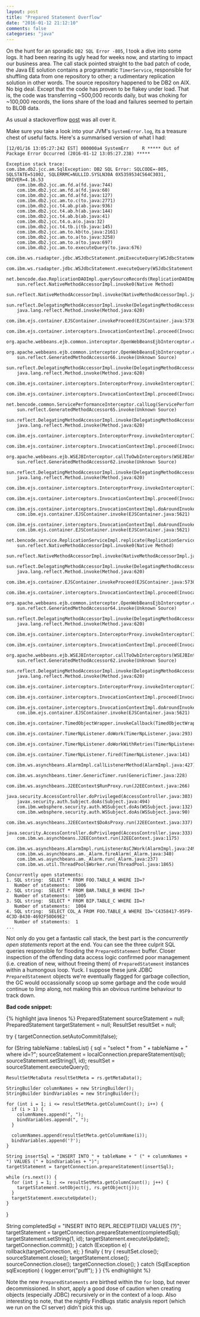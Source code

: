 ```yaml
---
layout: post
title: "Prepared Statement Overflow"
date: "2016-01-12 21:12:10"
comments: false
categories: "java"
---
```


On the hunt for an sporadic `DB2 SQL Error -805`, I took a dive into some logs. It had been rearing its ugly head for weeks now, and starting to impact our business area. The call stack pointed straight to the bad patch of code, the Java EE solution contains a programmatic `TimerService`, responsible for shuffling data from one repository to other; a rudimentary replication solution in other words. The source repository happened to be DB2 on AIX. No big deal. Except that the code has proven to be flakey under load. That is, the code was transferring ~500,000 records daily, but was choking for ~100,000 records, the lions share of the load and failures seemed to pertain to BLOB data.

As usual a stackoverflow [post](http://stackoverflow.com/questions/21526209/db2-sqlcode-805-sqlstate-51002-sqlerrmc-nullid-syslh203-0x5359534c564c3031) was all over it.

Make sure you take a look into your JVM's `SystemError.log`, its a treasure chest of useful facts. Here's a summarised version of what I had:


    [12/01/16 13:05:27:242 EST] 000000a4 SystemErr     R ***** Out of Package Error Occurred (2016-01-12 13:05:27.238) *****
    
    Exception stack trace:
    com.ibm.db2.jcc.am.SqlException: DB2 SQL Error: SQLCODE=-805, SQLSTATE=51002, SQLERRMC=NULLID.SYSLN30A 0X5359534C564C3031, DRIVER=4.16.53
        com.ibm.db2.jcc.am.fd.a(fd.java:744)
        com.ibm.db2.jcc.am.fd.a(fd.java:60)
        com.ibm.db2.jcc.am.fd.a(fd.java:127)
        com.ibm.db2.jcc.am.to.c(to.java:2771)
        com.ibm.db2.jcc.t4.ab.p(ab.java:936)
        com.ibm.db2.jcc.t4.ab.h(ab.java:144)
        com.ibm.db2.jcc.t4.ab.b(ab.java:41)
        com.ibm.db2.jcc.t4.o.a(o.java:32)
        com.ibm.db2.jcc.t4.tb.i(tb.java:145)
        com.ibm.db2.jcc.am.to.kb(to.java:2161)
        com.ibm.db2.jcc.am.to.a(to.java:3258)
        com.ibm.db2.jcc.am.to.a(to.java:697)
        com.ibm.db2.jcc.am.to.executeQuery(to.java:676)
        com.ibm.ws.rsadapter.jdbc.WSJdbcStatement.pmiExecuteQuery(WSJdbcStatement.java:1728)
        com.ibm.ws.rsadapter.jdbc.WSJdbcStatement.executeQuery(WSJdbcStatement.java:1019)
        net.bencode.dao.ReplicationDAOImpl.querySourceRecords(ReplicationDAOImpl.java:625)
        sun.reflect.NativeMethodAccessorImpl.invoke0(Native Method)
        sun.reflect.NativeMethodAccessorImpl.invoke(NativeMethodAccessorImpl.java:95)
        sun.reflect.DelegatingMethodAccessorImpl.invoke(DelegatingMethodAccessorImpl.java:56)
        java.lang.reflect.Method.invoke(Method.java:620)
        com.ibm.ejs.container.EJSContainer.invokeProceed(EJSContainer.java:5730)
        com.ibm.ejs.container.interceptors.InvocationContextImpl.proceed(InvocationContextImpl.java:568)
        org.apache.webbeans.ejb.common.interceptor.OpenWebBeansEjbInterceptor.callInterceptorsAndDecorators(OpenWebBeansEjbInterceptor.java:526)
        org.apache.webbeans.ejb.common.interceptor.OpenWebBeansEjbInterceptor.callToOwbInterceptors(OpenWebBeansEjbInterceptor.java:200)
        sun.reflect.GeneratedMethodAccessor66.invoke(Unknown Source)
        sun.reflect.DelegatingMethodAccessorImpl.invoke(DelegatingMethodAccessorImpl.java:56)
        java.lang.reflect.Method.invoke(Method.java:620)
        com.ibm.ejs.container.interceptors.InterceptorProxy.invokeInterceptor(InterceptorProxy.java:227)
        com.ibm.ejs.container.interceptors.InvocationContextImpl.proceed(InvocationContextImpl.java:548)
        net.bencode.common.ServicePerformanceInterceptor.callLog(ServicePerformanceInterceptor.java:30)
        sun.reflect.GeneratedMethodAccessor65.invoke(Unknown Source)
        sun.reflect.DelegatingMethodAccessorImpl.invoke(DelegatingMethodAccessorImpl.java:56)
        java.lang.reflect.Method.invoke(Method.java:620)
        com.ibm.ejs.container.interceptors.InterceptorProxy.invokeInterceptor(InterceptorProxy.java:227)
        com.ibm.ejs.container.interceptors.InvocationContextImpl.proceed(InvocationContextImpl.java:548)
        org.apache.webbeans.ejb.WSEJBInterceptor.callToOwbInterceptors(WSEJBInterceptor.java:136)
        sun.reflect.GeneratedMethodAccessor62.invoke(Unknown Source)
        sun.reflect.DelegatingMethodAccessorImpl.invoke(DelegatingMethodAccessorImpl.java:56)
        java.lang.reflect.Method.invoke(Method.java:620)
        com.ibm.ejs.container.interceptors.InterceptorProxy.invokeInterceptor(InterceptorProxy.java:227)
        com.ibm.ejs.container.interceptors.InvocationContextImpl.proceed(InvocationContextImpl.java:548)
        com.ibm.ejs.container.interceptors.InvocationContextImpl.doAroundInvoke(InvocationContextImpl.java:229)
        com.ibm.ejs.container.EJSContainer.invoke(EJSContainer.java:5621)
        com.ibm.ejs.container.interceptors.InvocationContextImpl.doAroundInvoke(InvocationContextImpl.java:229)
        com.ibm.ejs.container.EJSContainer.invoke(EJSContainer.java:5621)
        net.bencode.service.ReplicationServiceImpl.replicate(ReplicationServiceImpl.java:112)
        sun.reflect.NativeMethodAccessorImpl.invoke0(Native Method)
        sun.reflect.NativeMethodAccessorImpl.invoke(NativeMethodAccessorImpl.java:95)
        sun.reflect.DelegatingMethodAccessorImpl.invoke(DelegatingMethodAccessorImpl.java:56)
        java.lang.reflect.Method.invoke(Method.java:620)
        com.ibm.ejs.container.EJSContainer.invokeProceed(EJSContainer.java:5730)
        com.ibm.ejs.container.interceptors.InvocationContextImpl.proceed(InvocationContextImpl.java:568)
        org.apache.webbeans.ejb.common.interceptor.OpenWebBeansEjbInterceptor.callAroundTimeouts(OpenWebBeansEjbInterceptor.java:604)
        sun.reflect.GeneratedMethodAccessor64.invoke(Unknown Source)
        sun.reflect.DelegatingMethodAccessorImpl.invoke(DelegatingMethodAccessorImpl.java:56)
        java.lang.reflect.Method.invoke(Method.java:620)
        com.ibm.ejs.container.interceptors.InterceptorProxy.invokeInterceptor(InterceptorProxy.java:227)
        com.ibm.ejs.container.interceptors.InvocationContextImpl.proceed(InvocationContextImpl.java:548)
        org.apache.webbeans.ejb.WSEJBInterceptor.callToOwbInterceptors(WSEJBInterceptor.java:136)
        sun.reflect.GeneratedMethodAccessor62.invoke(Unknown Source)
        sun.reflect.DelegatingMethodAccessorImpl.invoke(DelegatingMethodAccessorImpl.java:56)
        java.lang.reflect.Method.invoke(Method.java:620)
        com.ibm.ejs.container.interceptors.InterceptorProxy.invokeInterceptor(InterceptorProxy.java:227)
        com.ibm.ejs.container.interceptors.InvocationContextImpl.proceed(InvocationContextImpl.java:548)
        com.ibm.ejs.container.interceptors.InvocationContextImpl.doAroundInvoke(InvocationContextImpl.java:229)
        com.ibm.ejs.container.EJSContainer.invoke(EJSContainer.java:5621)
        com.ibm.ejs.container.TimedObjectWrapper.invokeCallback(TimedObjectWrapper.java:114)
        com.ibm.ejs.container.TimerNpListener.doWork(TimerNpListener.java:293)
        com.ibm.ejs.container.TimerNpListener.doWorkWithRetries(TimerNpListener.java:171)
        com.ibm.ejs.container.TimerNpListener.fired(TimerNpListener.java:141)
        com.ibm.ws.asynchbeans.AlarmImpl.callListenerMethod(AlarmImpl.java:427)
        com.ibm.ws.asynchbeans.timer.GenericTimer.run(GenericTimer.java:228)
        com.ibm.ws.asynchbeans.J2EEContext$RunProxy.run(J2EEContext.java:266)
        java.security.AccessController.doPrivileged(AccessController.java:303)
        javax.security.auth.Subject.doAs(Subject.java:494)
        com.ibm.websphere.security.auth.WSSubject.doAs(WSSubject.java:132)
        com.ibm.websphere.security.auth.WSSubject.doAs(WSSubject.java:90)
        com.ibm.ws.asynchbeans.J2EEContext$DoAsProxy.run(J2EEContext.java:337)
        java.security.AccessController.doPrivileged(AccessController.java:333)
        com.ibm.ws.asynchbeans.J2EEContext.run(J2EEContext.java:1175)
        com.ibm.ws.asynchbeans.AlarmImpl.runListenerAsCJWork(AlarmImpl.java:249)
        com.ibm.ws.asynchbeans.am._Alarm.fireAlarm(_Alarm.java:340)
        com.ibm.ws.asynchbeans.am._Alarm.run(_Alarm.java:237)
        com.ibm.ws.util.ThreadPool$Worker.run(ThreadPool.java:1865)

    Concurrently open statements:
    1. SQL string:  SELECT * FROM FOO.TABLE_A WHERE ID=?
       Number of statements:  1006
    2. SQL string:  SELECT * FROM BAR.TABLE_B WHERE ID=?
       Number of statements:  1005
    3. SQL string:  SELECT * FROM BIP.TABLE_C WHERE ID=?
       Number of statements:  1004
    4. SQL string:  SELECT COL_A FROM FOO.TABLE_A WHERE ID='C4358417-95F9-4C3D-B430-4692F50D69E2'
       Number of statements:  1
    ...

Not only do you get a fantastic call stack, the best part is the *concurrently open statements* report at the end. You can see the three culprit SQL queries responsible for flooding the `PreparedStatement` buffer. Closer inspection of the offending data access logic confirmed poor management (i.e. creation of new, without freeing them) of `PreparedStatement` instances within a humongous loop. Yuck. I suppose these junk JDBC `PreparedStatement` objects we're eventually flagged for garbage collection, the GC would occassionally scoop up some garbage and the code would continue to limp along, not making this an obvious runtime behaviour to track down.

**Bad code snippet:**

{% highlight java linenos %}
PreparedStatement sourceStatement = null;
PreparedStatement targetStatement = null;
ResultSet resultSet = null;

try
{
  targetConnection.setAutoCommit(false);

  for (String tableName : tablesList) {
    sql = "select * from " + tableName + " where id=?";
    sourceStatement = localConnection.prepareStatement(sql);
    sourceStatement.setString(1, id);
    resultSet = sourceStatement.executeQuery();

    ResultSetMetaData resultSetMeta = rs.getMetaData();

    StringBuilder columnNames = new StringBuilder();
    StringBuilder bindVariables = new StringBuilder();

    for (int i = 1; i <= resultSetMeta.getColumnCount(); i++) {
      if (i > 1) {
        columnNames.append(", ");
        bindVariables.append(", ");
      }

      columnNames.append(resultSetMeta.getColumnName(i));
      bindVariables.append('?');
    }

    String insertSql = "INSERT INTO " + tableName + " (" + columnNames + ") VALUES (" + bindVariables + ")";
    targetStatement = targetConnection.prepareStatement(insertSql);

    while (rs.next()) {
      for (int j = 1; j <= resultSetMeta.getColumnCount(); j++) {
        targetStatement.setObject(j, rs.getObject(j));
      }
      targetStatement.executeUpdate();
    }
  }

  String completedSql = "INSERT INTO REPL.RECEIPT(UID) VALUES (?)";
  targetStatement = targetConnection.prepareStatement(completedSql);
  targetStatement.setString(1, id);
  targetStatement.executeUpdate();
  targetConnection.commit();
}
catch (Exception e) {
  rollback(targetConnection, e);
}
finally {
  try {
    resultSet.close();
    sourceStatement.close();
    targetStatement.close();
    sourceConnection.close();
    targetConnection.close();
  }
  catch (SqlException sqlException) {
    logger.error("puff");
  }
}
{% endhighlight %}

Note the new `PreparedStatements` are birthed within the `for` loop, but never decommissioned. In short, apply a good dose of caution when creating objects (especially JDBC) recursively or in the context of a loop. Also interesting to note, that the nightly FindBugs static analysis report (which we run on the CI server) didn't pick this up.

